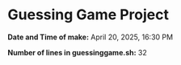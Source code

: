 # Guessing Game Project

**Date and Time of make:** April 20, 2025, 16:30 PM

**Number of lines in guessinggame.sh:** 32
